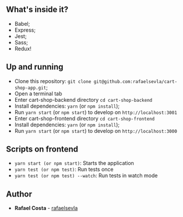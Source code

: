 ## What's inside it?

- Babel;
- Express;
- Jest;
- Sass;
- Redux!

## Up and running

- Clone this repository: `git clone git@github.com:rafaelsevla/cart-shop-app.git`;
- Open a terminal tab
- Enter cart-shop-backend directory `cd cart-shop-backend`
- Install dependencies: `yarn` (or `npm install`);
- Run `yarn start` (or `npm start`) to develop on `http://localhost:3001`
- Enter cart-shop-frontend directory `cd cart-shop-frontend`
- Install dependencies: `yarn` (or `npm install`);
- Run `yarn start` (or `npm start`) to develop on `http://localhost:3000`

## Scripts on frontend

- `yarn start (or npm start)`: Starts the application
- `yarn test (or npm test)`: Run tests once
- `yarn test (or npm test) --watch`: Run tests in watch mode

## Author

- **Rafael Costa** - [rafaelsevla](https://github.com/rafaelsevla)
